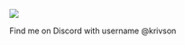 [![](https://visitcount.itsvg.in/api?id=krivson&icon=6&color=1)](https://visitcount.itsvg.in)

Find me on Discord with username @krivson
